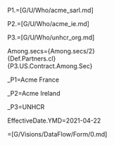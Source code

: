 
P1.=[G/U/Who/acme_sarl.md]

P2.=[G/U/Who/acme_ie.md]

P3.=[G/U/Who/unhcr_org.md]

Among.secs={Among.secs/2}<br>{Def.Partners.cl}<br>{P3.US.Contract.Among.Sec}

_P1=Acme France

_P2=Acme Ireland

_P3=UNHCR

EffectiveDate.YMD=2021-04-22

=[G/Visions/DataFlow/Form/0.md]